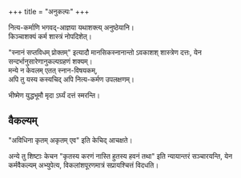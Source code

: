 +++
title = "अनुकल्पः"
+++

नित्य-कर्माणि भगवद्-आज्ञया यथाशक्त्य् अनुष्ठेयानि।  
किञ्चाशक्यं कर्म शास्त्रं नोपदिशेत्। 

"स्नानं सप्तविधम् प्रोक्तम्" इत्यादौ मानसिकस्नानान्तो ऽवकाशश् शास्त्रेण दत्तः, येन सन्दर्भानुसारेणानुकल्पग्रहणं शक्यम्।  
मन्ये न केवलम् एतत् स्नान-विषयकम्,  
अपि तु यस्य कस्यचिद् अपि नित्य-कर्मण उपलक्षणम्।  

भीष्मेण युद्धभूमौ मृदा ऽर्घ्यं दत्तं स्मरन्ति। 

## वैकल्यम्

"अविधिना कृतम् अकृतम् एव" इति केचिद् आचक्षते। 

अन्ये तु शिष्टाः केचन "कृतस्य करणं नास्ति हुतस्य हवनं तथा" इति न्यायान्तरं सञ्चारयन्ति, येन कर्मवैकल्यम् अभ्युपेत्य, विकलांशपूरणमात्रं सप्रायश्चित्तं विदधति। 

